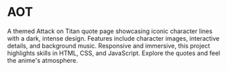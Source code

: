 # AOT
A themed Attack on Titan quote page showcasing iconic character lines with a dark, intense design. Features include character images, interactive details, and background music. Responsive and immersive, this project highlights skills in HTML, CSS, and JavaScript. Explore the quotes and feel the anime's atmosphere.
